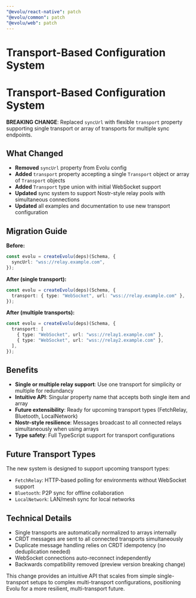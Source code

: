 ```yaml
---
"@evolu/react-native": patch
"@evolu/common": patch
"@evolu/web": patch
---
```


# Transport-Based Configuration System

# Transport-Based Configuration System

**BREAKING CHANGE**: Replaced `syncUrl` with flexible `transport` property supporting single transport or array of transports for multiple sync endpoints.

## What Changed

- **Removed** `syncUrl` property from Evolu config
- **Added** `transport` property accepting a single `Transport` object or array of `Transport` objects
- **Added** `Transport` type union with initial WebSocket support
- **Updated** sync system to support Nostr-style relay pools with simultaneous connections
- **Updated** all examples and documentation to use new transport configuration

## Migration Guide

**Before:**

```ts
const evolu = createEvolu(deps)(Schema, {
  syncUrl: "wss://relay.example.com",
});
```

**After (single transport):**

```ts
const evolu = createEvolu(deps)(Schema, {
  transport: { type: "WebSocket", url: "wss://relay.example.com" },
});
```

**After (multiple transports):**

```ts
const evolu = createEvolu(deps)(Schema, {
  transport: [
    { type: "WebSocket", url: "wss://relay1.example.com" },
    { type: "WebSocket", url: "wss://relay2.example.com" },
  ],
});
```

## Benefits

- **Single or multiple relay support**: Use one transport for simplicity or multiple for redundancy
- **Intuitive API**: Singular property name that accepts both single item and array
- **Future extensibility**: Ready for upcoming transport types (FetchRelay, Bluetooth, LocalNetwork)
- **Nostr-style resilience**: Messages broadcast to all connected relays simultaneously when using arrays
- **Type safety**: Full TypeScript support for transport configurations

## Future Transport Types

The new system is designed to support upcoming transport types:

- `FetchRelay`: HTTP-based polling for environments without WebSocket support
- `Bluetooth`: P2P sync for offline collaboration
- `LocalNetwork`: LAN/mesh sync for local networks

## Technical Details

- Single transports are automatically normalized to arrays internally
- CRDT messages are sent to all connected transports simultaneously
- Duplicate message handling relies on CRDT idempotency (no deduplication needed)
- WebSocket connections auto-reconnect independently
- Backwards compatibility removed (preview version breaking change)

This change provides an intuitive API that scales from simple single-transport setups to complex multi-transport configurations, positioning Evolu for a more resilient, multi-transport future.
